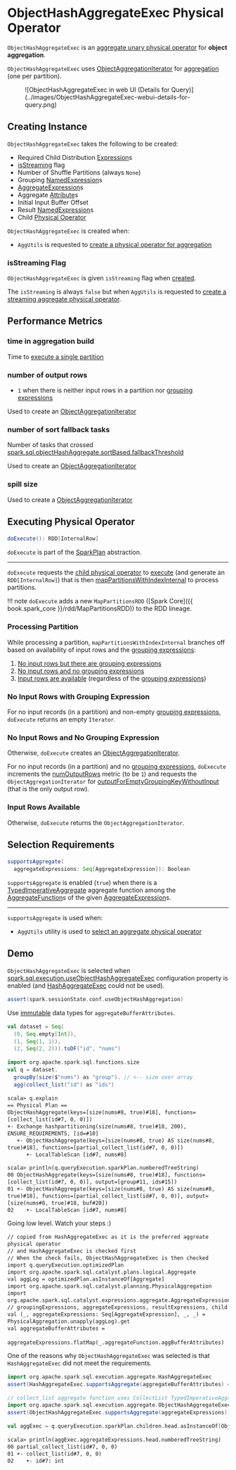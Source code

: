 # ObjectHashAggregateExec Physical Operator

`ObjectHashAggregateExec` is an [aggregate unary physical operator](BaseAggregateExec.md) for **object aggregation**.

`ObjectHashAggregateExec` uses [ObjectAggregationIterator](ObjectAggregationIterator.md) for [aggregation](#doExecute) (one per partition).

<figure markdown>
  ![ObjectHashAggregateExec in web UI (Details for Query)](../images/ObjectHashAggregateExec-webui-details-for-query.png)
</figure>

## Creating Instance

`ObjectHashAggregateExec` takes the following to be created:

* <span id="requiredChildDistributionExpressions"> Required Child Distribution [Expression](../expressions/Expression.md)s
* [isStreaming](#isStreaming) flag
* <span id="numShufflePartitions"> Number of Shuffle Partitions (always `None`)
* <span id="groupingExpressions"> Grouping [NamedExpression](../expressions/NamedExpression.md)s
* <span id="aggregateExpressions"> [AggregateExpression](../expressions/AggregateExpression.md)s
* <span id="aggregateAttributes"> Aggregate [Attribute](../expressions/Attribute.md)s
* <span id="initialInputBufferOffset"> Initial Input Buffer Offset
* <span id="resultExpressions"> Result [NamedExpression](../expressions/NamedExpression.md)s
* <span id="child"> Child [Physical Operator](SparkPlan.md)

`ObjectHashAggregateExec` is created when:

* `AggUtils` is requested to [create a physical operator for aggregation](../AggUtils.md#createAggregate)

### <span id="isStreaming"> isStreaming Flag

`ObjectHashAggregateExec` is given `isStreaming` flag when [created](#creating-instance).

The `isStreaming` is always `false` but when `AggUtils` is requested to [create a streaming aggregate physical operator](../AggUtils.md#createStreamingAggregate).

## <span id="metrics"> Performance Metrics

### <span id="aggTime"> time in aggregation build

Time to [execute a single partition](#doExecute-mapPartitionsWithIndexInternal)

### <span id="numOutputRows"> number of output rows

* `1` when there is neither input rows in a partition nor [grouping expressions](#groupingExpressions)

Used to create an [ObjectAggregationIterator](ObjectAggregationIterator.md#numOutputRows)

### <span id="numTasksFallBacked"> number of sort fallback tasks

Number of tasks that crossed [spark.sql.objectHashAggregate.sortBased.fallbackThreshold](../configuration-properties.md#spark.sql.objectHashAggregate.sortBased.fallbackThreshold)

Used to create an [ObjectAggregationIterator](ObjectAggregationIterator.md#numTasksFallBacked)

### <span id="spillSize"> spill size

Used to create a [ObjectAggregationIterator](ObjectAggregationIterator.md#spillSize)

## <span id="doExecute"> Executing Physical Operator

```scala
doExecute(): RDD[InternalRow]
```

`doExecute` is part of the [SparkPlan](SparkPlan.md#doExecute) abstraction.

---

`doExecute` requests the [child physical operator](#child) to [execute](SparkPlan.md#execute) (and generate an `RDD[InternalRow]`) that is then [mapPartitionsWithIndexInternal](#doExecute-mapPartitionsWithIndexInternal) to process partitions.

!!! note
    `doExecute` adds a new `MapPartitionsRDD` ([Spark Core]({{ book.spark_core }}/rdd/MapPartitionsRDD)) to the RDD lineage.

### <span id="doExecute-mapPartitionsWithIndexInternal"> Processing Partition

While processing a partition, `mapPartitionsWithIndexInternal` branches off based on availability of input rows and the [grouping expressions](#groupingExpressions):

1. [No input rows but there are grouping expressions](#doExecute-mapPartitionsWithIndexInternal-no-input-rows-with-grouping-expression)
1. [No input rows and no grouping expressions](#doExecute-mapPartitionsWithIndexInternal-no-input-rows-and-no-grouping-expression)
1. [Input rows are available](#doExecute-mapPartitionsWithIndexInternal-input-rows-available) (regardless of the [grouping expressions](#groupingExpressions))

### <span id="doExecute-mapPartitionsWithIndexInternal-no-input-rows-with-grouping-expression"> No Input Rows with Grouping Expression

For no input records (in a partition) and non-empty [grouping expressions](#groupingExpressions), `doExecute` returns an empty `Iterator`.

### <span id="doExecute-mapPartitionsWithIndexInternal-no-input-rows-and-no-grouping-expression"> No Input Rows and No Grouping Expression

Otherwise, `doExecute` creates an [ObjectAggregationIterator](ObjectAggregationIterator.md).

For no input records (in a partition) and no [grouping expressions](#groupingExpressions), `doExecute` increments the [numOutputRows](#numOutputRows) metric (to be `1`) and requests the `ObjectAggregationIterator` for [outputForEmptyGroupingKeyWithoutInput](ObjectAggregationIterator.md#outputForEmptyGroupingKeyWithoutInput) (that is the only output row).

### <span id="doExecute-mapPartitionsWithIndexInternal-input-rows-available"> Input Rows Available

Otherwise, `doExecute` returns the `ObjectAggregationIterator`.

## <span id="supportsAggregate"> Selection Requirements

```scala
supportsAggregate(
  aggregateExpressions: Seq[AggregateExpression]): Boolean
```

`supportsAggregate` is enabled (`true`) when there is a [TypedImperativeAggregate](../expressions/TypedImperativeAggregate.md) aggregate function among the [AggregateFunction](../expressions/AggregateFunction.md)s of the given [AggregateExpression](../expressions/AggregateExpression.md)s.

---

`supportsAggregate` is used when:

* `AggUtils` utility is used to [select an aggregate physical operator](../AggUtils.md#createAggregate)

## Demo

`ObjectHashAggregateExec` is selected when [spark.sql.execution.useObjectHashAggregateExec](../configuration-properties.md#spark.sql.execution.useObjectHashAggregateExec) configuration property is enabled (and [HashAggregateExec](HashAggregateExec.md) could not be used).

```scala
assert(spark.sessionState.conf.useObjectHashAggregation)
```

Use [immutable](../UnsafeRow.md#isMutable) data types for `aggregateBufferAttributes`.

```scala
val dataset = Seq(
  (0, Seq.empty[Int]),
  (1, Seq(1, 1)),
  (2, Seq(2, 2))).toDF("id", "nums")
```

```scala
import org.apache.spark.sql.functions.size
val q = dataset.
  groupBy(size($"nums") as "group"). // <-- size over array
  agg(collect_list("id") as "ids")
```

```text
scala> q.explain
== Physical Plan ==
ObjectHashAggregate(keys=[size(nums#8, true)#18], functions=[collect_list(id#7, 0, 0)])
+- Exchange hashpartitioning(size(nums#8, true)#18, 200), ENSURE_REQUIREMENTS, [id=#10]
   +- ObjectHashAggregate(keys=[size(nums#8, true) AS size(nums#8, true)#18], functions=[partial_collect_list(id#7, 0, 0)])
      +- LocalTableScan [id#7, nums#8]
```

```text
scala> println(q.queryExecution.sparkPlan.numberedTreeString)
00 ObjectHashAggregate(keys=[size(nums#8, true)#18], functions=[collect_list(id#7, 0, 0)], output=[group#11, ids#15])
01 +- ObjectHashAggregate(keys=[size(nums#8, true) AS size(nums#8, true)#18], functions=[partial_collect_list(id#7, 0, 0)], output=[size(nums#8, true)#18, buf#20])
02    +- LocalTableScan [id#7, nums#8]
```

Going low level. Watch your steps :)

```text
// copied from HashAggregateExec as it is the preferred aggreate physical operator
// and HashAggregateExec is checked first
// When the check fails, ObjectHashAggregateExec is then checked
import q.queryExecution.optimizedPlan
import org.apache.spark.sql.catalyst.plans.logical.Aggregate
val aggLog = optimizedPlan.asInstanceOf[Aggregate]
import org.apache.spark.sql.catalyst.planning.PhysicalAggregation
import org.apache.spark.sql.catalyst.expressions.aggregate.AggregateExpression
// groupingExpressions, aggregateExpressions, resultExpressions, child
val (_, aggregateExpressions: Seq[AggregateExpression], _, _) = PhysicalAggregation.unapply(aggLog).get
val aggregateBufferAttributes =
  aggregateExpressions.flatMap(_.aggregateFunction.aggBufferAttributes)
```

One of the reasons why `ObjectHashAggregateExec` was selected is that `HashAggregateExec` did not meet the requirements.

```scala
import org.apache.spark.sql.execution.aggregate.HashAggregateExec
assert(HashAggregateExec.supportsAggregate(aggregateBufferAttributes) == false)
```

```scala
// collect_list aggregate function uses CollectList TypedImperativeAggregate under the covers
import org.apache.spark.sql.execution.aggregate.ObjectHashAggregateExec
assert(ObjectHashAggregateExec.supportsAggregate(aggregateExpressions))
```

```scala
val aggExec = q.queryExecution.sparkPlan.children.head.asInstanceOf[ObjectHashAggregateExec]
```

```text
scala> println(aggExec.aggregateExpressions.head.numberedTreeString)
00 partial_collect_list(id#7, 0, 0)
01 +- collect_list(id#7, 0, 0)
02    +- id#7: int
```
